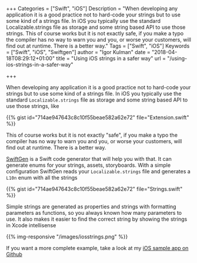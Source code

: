 +++
Categories = ["Swift", "iOS"]
Description = "When developing any application it is a good practice not to hard-code your strings but to use some kind of a strings file. In iOS you typically use the standard Localizable.strings file as storage and some string based API to use those strings. This of course works but it is not exactly safe, if you make a typo the compiler has no way to warn you and you, or worse your customers, will find out at runtime. There is a better way."
Tags = ["Swift", "iOS"]
Keywords = ["Swift", "iOS", "Swiftgen"]
author = "Igor Kulman"
date = "2018-04-18T08:29:12+01:00"
title = "Using iOS strings in a safer way"
url = "/using-ios-strings-in-a-safer-way"

+++

When developing any application it is a good practice not to hard-code your strings but to use some kind of a strings file. In iOS you typically use the standard `Localizable.strings` file as storage and some string based API to use those strings, like 

{{% gist id="714ae947643c8c10f55beae582a62e72" file="Extension.swift" %}}

This of course works but it is not exactly "safe", if you make a typo the compiler has no way to warn you and you, or worse your customers, will find out at runtime. There is a better way.

[SwiftGen](https://github.com/SwiftGen/SwiftGen) is a Swift code generator that will help you with that. It can generate enums for your strings, assets, storyboards. With a simple configuration SwiftGen reads your `Localizable.strings` file and generates a `L10n` enum with all the strings

{{% gist id="714ae947643c8c10f55beae582a62e72" file="Strings.swift" %}}

Simple strings are generated as properties and strings with formatting parameters as functions, so you always known how many parameters to use. It also makes it easier to find the correct string by showing the strings in Xcode intellisense

{{% img-responsive "/images/iosstrings.png" %}}

If you want a more complete example, take a look at my [iOS sample app on Github](https://github.com/igorkulman/iOSSampleApp)

<!--more-->